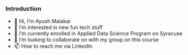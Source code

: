 ### Introduction
- 👋 Hi, I’m Ayush Malakar
- 👀 I’m interested in new fun tech stuff
- 🌱 I’m currently enrolled in Applied Data Science Program on Syracuse 
- 💞️ I’m looking to collaborate on with my group on this course
- 📫 How to reach me via LinkedIn
